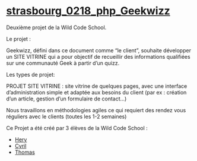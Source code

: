 # [strasbourg_0218_php_Geekwizz](https://github.com/m0rsak/strasbourg_0218_php_Geekwizz/)

Deuxième projet de la Wild Code School.

Le projet :

Geekwizz, défini dans ce document comme “le client”, souhaite développer un SITE VITRINE qui a pour objectif de recueillir des informations qualifiées sur une communauté Geek à partir d’un quizz.

Les types de projet:

PROJET SITE VITRINE : site vitrine de quelques pages, avec une interface d’administration simple et adaptée aux besoins du client (par ex : création d’un article, gestion d’un formulaire de contact…)
 
Nous travaillons en méthodologies agiles ce qui requiert des rendez vous réguliers avec le clients (toutes les 1-2 semaines)


Ce Projet a été créé par 3 élèves de la Wild Code School :
* [Hery](https://github.com/Hery-Rs)
* [Cyril](https://github.com/m0rsak)
* [Thomas](https://github.com/saphir88/)


